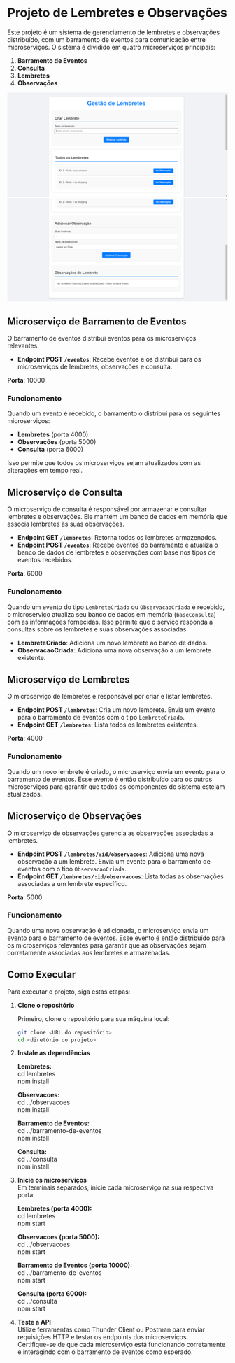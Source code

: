 # Projeto de Lembretes e Observações

Este projeto é um sistema de gerenciamento de lembretes e observações distribuído, com um barramento de eventos para comunicação entre microserviços. O sistema é dividido em quatro microserviços principais:

1. **Barramento de Eventos**
2. **Consulta**
3. **Lembretes**
4. **Observações**

<img src="img/gestaoLembretes1.png" alt="Visualização do Site">
<img src="img/gestaoLembretes2.png" alt="Visualização do Site">

## Microserviço de Barramento de Eventos

O barramento de eventos distribui eventos para os microserviços relevantes.

- **Endpoint POST `/eventos`**: Recebe eventos e os distribui para os microserviços de lembretes, observações e consulta.

**Porta**: 10000

### Funcionamento

Quando um evento é recebido, o barramento o distribui para os seguintes microserviços:

- **Lembretes** (porta 4000)
- **Observações** (porta 5000)
- **Consulta** (porta 6000)

Isso permite que todos os microserviços sejam atualizados com as alterações em tempo real.

## Microserviço de Consulta

O microserviço de consulta é responsável por armazenar e consultar lembretes e observações. Ele mantém um banco de dados em memória que associa lembretes às suas observações.

- **Endpoint GET `/lembretes`**: Retorna todos os lembretes armazenados.
- **Endpoint POST `/eventos`**: Recebe eventos do barramento e atualiza o banco de dados de lembretes e observações com base nos tipos de eventos recebidos.

**Porta**: 6000

### Funcionamento

Quando um evento do tipo `LembreteCriado` ou `ObservacaoCriada` é recebido, o microserviço atualiza seu banco de dados em memória (`baseConsulta`) com as informações fornecidas. Isso permite que o serviço responda a consultas sobre os lembretes e suas observações associadas.

- **LembreteCriado**: Adiciona um novo lembrete ao banco de dados.
- **ObservacaoCriada**: Adiciona uma nova observação a um lembrete existente.

## Microserviço de Lembretes

O microserviço de lembretes é responsável por criar e listar lembretes.

- **Endpoint POST `/lembretes`**: Cria um novo lembrete. Envia um evento para o barramento de eventos com o tipo `LembreteCriado`.
- **Endpoint GET `/lembretes`**: Lista todos os lembretes existentes.

**Porta**: 4000

### Funcionamento

Quando um novo lembrete é criado, o microserviço envia um evento para o barramento de eventos. Esse evento é então distribuído para os outros microserviços para garantir que todos os componentes do sistema estejam atualizados.

## Microserviço de Observações

O microserviço de observações gerencia as observações associadas a lembretes.

- **Endpoint POST `/lembretes/:id/observacoes`**: Adiciona uma nova observação a um lembrete. Envia um evento para o barramento de eventos com o tipo `ObservacaoCriada`.
- **Endpoint GET `/lembretes/:id/observacoes`**: Lista todas as observações associadas a um lembrete específico.

**Porta**: 5000

### Funcionamento

Quando uma nova observação é adicionada, o microserviço envia um evento para o barramento de eventos. Esse evento é então distribuído para os microserviços relevantes para garantir que as observações sejam corretamente associadas aos lembretes e armazenadas.

## Como Executar

Para executar o projeto, siga estas etapas:

1. **Clone o repositório**

   Primeiro, clone o repositório para sua máquina local:

   ```bash
   git clone <URL do repositório>
   cd <diretório do projeto>


2. **Instale as dependências**

   **Lembretes:** </br>
   cd lembretes </br>
   npm install

   **Observacoes:** </br>
   cd ../observacoes <br>
   npm install

   **Barramento de Eventos:** </br>
   cd ../barramento-de-eventos </br>
   npm install

   **Consulta:** </br>
   cd ../consulta </br>
   npm install


4. **Inicie os microserviços** </br>
   Em terminais separados, inicie cada microserviço na sua respectiva porta:

   **Lembretes (porta 4000):** </br>
   cd lembretes </br>
   npm start

   **Observacoes (porta 5000):** </br>
   cd ../observacoes </br>
   npm start

   **Barramento de Eventos (porta 10000):** </br>
   cd ../barramento-de-eventos </br>
   npm start

   **Consulta (porta 6000):** </br>
   cd ../consulta </br>
   npm start

5. **Teste a API** </br>
   Utilize ferramentas como Thunder Client ou Postman para enviar requisições HTTP e testar os endpoints dos microserviços. </br>
   Certifique-se de que cada microserviço está funcionando corretamente e interagindo com o barramento de eventos como esperado.

   
   



